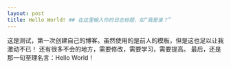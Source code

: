 ```yaml
---
layout: post
title: Hello World! ## 在这里输入你的日志标题，如“我是谁？”
---
```




 这是测试，第一次创建自己的博客。虽然使用的是前人的模板，但是这也足以让我激动不已！
 还有很多不会的地方，需要修改，需要学习，需要提高。
 最后，还是那一句至理名言：Hello World！
